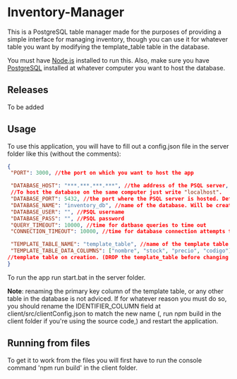 # Inventory-Manager

This is a PostgreSQL table manager made for the purposes of providing a simple interface for managing inventory, though you can use it for whatever table you want by modifying the template_table table in the database.

You must have [Node.js](https://nodejs.org/en) installed to run this. Also, make sure you have [PostgreSQL](https://www.postgresql.org/) installed at whatever computer you want to host the database.

## Releases

To be added

## Usage

To use this application, you will have to fill out a config.json file in the server folder like this (without the comments):

```json
{
 "PORT": 3000, //the port on which you want to host the app

 "DATABASE_HOST": "***.***.***.***", //the address of the PSQL server, can be global or local.
 //To host the database on the same computer just write "localhost".
 "DATABASE_PORT": 5432, //the port where the PSQL server is hosted. Default is 5432
 "DATABASE_NAME": "inventory_db", //name of the database. Will be created if not found
 "DATABASE_USER": "", //PSQL username
 "DATABASE_PASS": "", //PSQL password 
 "QUERY_TIMEOUT": 10000, //time for datbase queries to time out
 "CONNECTION_TIMEOUT": 10000, //time for database connection attempts to time out

 "TEMPLATE_TABLE_NAME": "template_table", //name of the template table
 "TEMPLATE_TABLE_DATA_COLUMNS": ["nombre", "stock", "precio", "codigo"] //columns for the
//template table on creation. (DROP the template_table before changing this)
}
```

To run the app run start.bat in the server folder.

**Note**: renaming the primary key column of the template table, or any other table in the database is not adviced. If for whatever reason you must do so, you should rename the IDENTIFIER_COLUMN field at client/src/clientConfig.json to match the new name (, run npm build in the client folder if you're using the source code,) and restart the application.

## Running from files

To get it to work from the files you will first have to run the console command 'npm run build' in the client folder.
